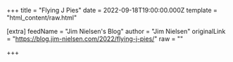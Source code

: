 
+++
title = "Flying J Pies"
date = 2022-09-18T19:00:00.000Z
template = "html_content/raw.html"

[extra]
feedName = "Jim Nielsen's Blog"
author = "Jim Nielsen"
originalLink = "https://blog.jim-nielsen.com/2022/flying-j-pies/"
raw = ""

+++

